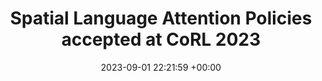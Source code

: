 ---
layout: post
categories: news
date: 2023-09-01 22:21:59 +00:00
title:  "Spatial Language Attention Policies accepted at CoRL 2023"
titleurl: https://doi.org/10.1145/3027063.3048417
important: "true"
highlight: ""
summary: How to use few examples to learn manipulation skills? SLAP is a new approach that learns to attend to spatial language to learn manipulation skills. Check out the <a href="https://robotslap.github.io/">project webpage</a> and <a href="https://twitter.com/viddivj/status/1681804978145599488">here</a> for more details. 
---